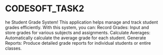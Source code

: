 # CODESOFT_TASK2
he Student Grade System! This application helps manage and track student grades efficiently. With this system, you can:
Record Grades: Input and store grades for various subjects and assignments.
Calculate Averages: Automatically calculate the average grade for each student.
Generate Reports: Produce detailed grade reports for individual students or entire classes.
